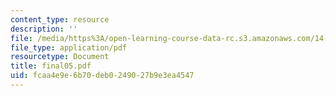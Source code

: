 ```yaml
---
content_type: resource
description: ''
file: /media/https%3A/open-learning-course-data-rc.s3.amazonaws.com/14-271-industrial-organization-i-fall-2005/fcaa4e9e6b70deb0249027b9e3ea4547_final05.pdf
file_type: application/pdf
resourcetype: Document
title: final05.pdf
uid: fcaa4e9e-6b70-deb0-2490-27b9e3ea4547
---
```

